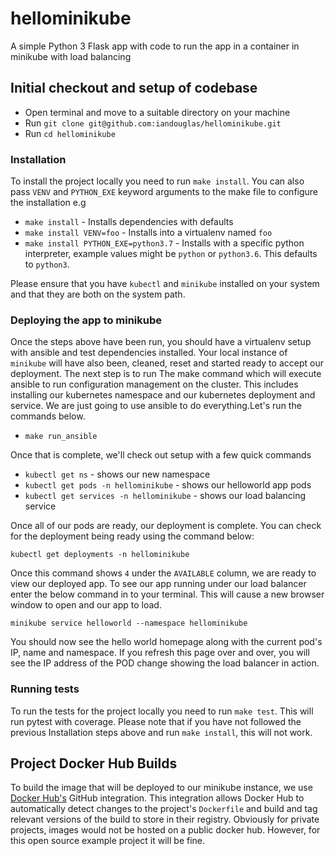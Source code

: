 # hellominikube


A simple Python 3 Flask app with code to run the app in a container in minikube with load balancing

## Initial checkout and setup of codebase

* Open terminal and move to a suitable directory on your machine
* Run ``git clone git@github.com:iandouglas/hellominikube.git``
* Run ``cd hellominikube``

### Installation

To install the project locally you need to run ``make install``. You can also pass ``VENV`` and ``PYTHON_EXE`` keyword arguments
to the make file to configure the installation e.g

* ``make install`` - Installs dependencies with defaults
* ``make install VENV=foo`` - Installs into a virtualenv named ``foo``
* ``make install PYTHON_EXE=python3.7`` - Installs with a specific python interpreter, example values might be ``python`` or ``python3.6``. This defaults to ``python3``.

Please ensure that you have ``kubectl`` and ``minikube`` installed on your system and that they are both on the system path.

### Deploying the app to minikube

Once the steps above have been run, you should have a virtualenv setup with ansible and test dependencies installed. Your local
instance of ``minikube`` will have also been, cleaned, reset and started ready to accept our deployment. The next step is to run
The make command which will execute ansible to run configuration management on the cluster. This includes installing our kubernetes namespace and our
kubernetes deployment and service. We are just going to use ansible to do everything.Let's run the commands below.

* ``make run_ansible``

Once that is complete, we'll check out setup with a few quick commands
* ``kubectl get ns`` - shows our new namespace
* ``kubectl get pods -n hellominikube`` - shows our helloworld app pods
* ``kubectl get services -n hellominikube`` - shows our load balancing service

Once all of our pods are ready, our deployment is complete. You can check for the deployment being ready using the command below:

    kubectl get deployments -n hellominikube

Once this command shows ``4`` under the ``AVAILABLE`` column, we are ready to view our deployed app. To see our app running under
our load balancer enter the below command in to your terminal. This will cause a new browser window to open and our app to load.

    minikube service helloworld --namespace hellominikube

You should now see the hello world homepage along with the current pod's IP, name and namespace. If you refresh this page over and over,
you will see the IP address of the POD change showing the load balancer in action.

### Running tests

To run the tests for the project locally you need to run ``make test``. This will run pytest with coverage.
Please note that if you have not followed the previous Installation steps above and run ``make install``, this will not work.


## Project Docker Hub Builds

To build the image that will be deployed to our minikube instance, we use [Docker Hub's](https://hub.docker.com/r/iandouglas/hellominikube)
GitHub integration. This integration allows Docker Hub to automatically detect changes to the project's ``Dockerfile`` and build and tag relevant
versions of the build to store in their registry. Obviously for private projects, images would not be hosted on a public docker hub. However, for this
open source example project it will be fine.
